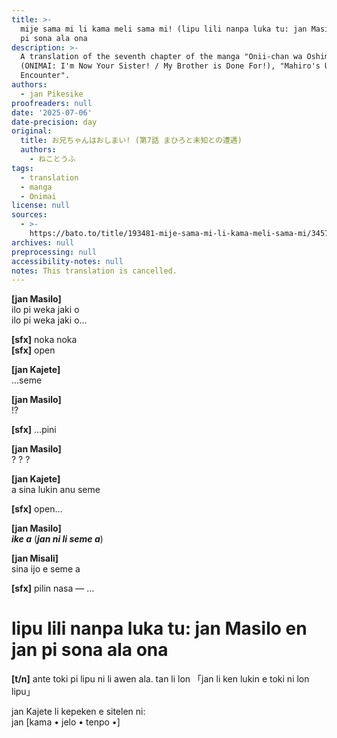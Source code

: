 ```yaml
---
title: >-
  mije sama mi li kama meli sama mi! (lipu lili nanpa luka tu: jan Masilo en jan
  pi sona ala ona
description: >-
  A translation of the seventh chapter of the manga "Onii-chan wa Oshimai!"
  (ONIMAI: I'm Now Your Sister! / My Brother is Done For!), "Mahiro's Unexpected
  Encounter".
authors:
  - jan Pikesike
proofreaders: null
date: '2025-07-06'
date-precision: day
original:
  title: お兄ちゃんはおしまい! (第7話 まひろと未知との遭遇)
  authors:
    - ねことうふ
tags:
  - translation
  - manga
  - Onimai
license: null
sources:
  - >-
    https://bato.to/title/193481-mije-sama-mi-li-kama-meli-sama-mi/3457084-vol_1-ch_7
archives: null
preprocessing: null
accessibility-notes: null
notes: This translation is cancelled.
---
```


**[jan Masilo]**  
ilo pi weka jaki o  
ilo pi weka jaki o…

**[sfx]** noka noka  
**[sfx]** open

**[jan Kajete]**  
…seme

**[jan Masilo]**  
!?

**[sfx]** …pini

**[jan Masilo]**  
? ? ?

**[jan Kajete]**  
a sina lukin anu seme

**[sfx]** open…

**[jan Masilo]**  
***ike a***
(***jan ni li seme a***)

**[jan Misali]**  
sina ijo e seme a

**[sfx]** pilin nasa — …

# lipu lili nanpa luka tu: jan Masilo en jan pi sona ala ona

**[t/n]**
ante toki pi lipu ni li awen ala. tan li lon 「jan li ken lukin e toki ni lon lipu」

jan Kajete li kepeken e sitelen ni:  
jan [kama • jelo • tenpo •]
